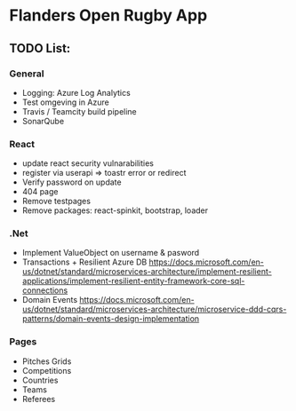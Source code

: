 # Flanders Open Rugby App

## TODO List: ##

### General ###
- Logging: Azure Log Analytics
- Test omgeving in Azure
- Travis / Teamcity build pipeline
- SonarQube

### React ###
- update react security vulnarabilities
- register via userapi => toastr error or redirect
- Verify password on update
- 404 page
- Remove testpages
- Remove packages: react-spinkit, bootstrap, loader

### .Net ###
- Implement ValueObject on username & pasword
- Transactions + Resilient Azure DB https://docs.microsoft.com/en-us/dotnet/standard/microservices-architecture/implement-resilient-applications/implement-resilient-entity-framework-core-sql-connections 
- Domain Events https://docs.microsoft.com/en-us/dotnet/standard/microservices-architecture/microservice-ddd-cqrs-patterns/domain-events-design-implementation

### Pages ###
- Pitches Grids
- Competitions
- Countries
- Teams
- Referees

